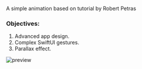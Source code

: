 
A simple animation based on tutorial by Robert Petras

### Objectives:

1. Advanced app design.
2. Complex SwiftUI gestures.
3. Parallax effect.

![preview](https://github.com/hasan-hm1/restart/blob/main/preview.gif)


